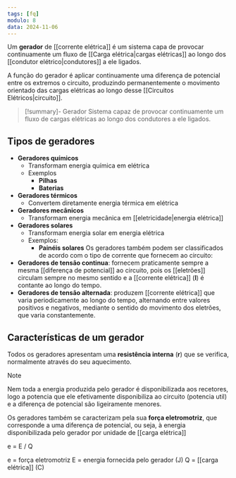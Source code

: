 ```yaml
---
tags: [fq]
modulo: 8
data: 2024-11-06
---
```


Um **gerador** de [[corrente elétrica]] é um sistema capa de provocar continuamente um fluxo de [[Carga elétrica|cargas elétricas]] ao longo dos [[condutor elétrico|condutores]] a ele ligados.

A função do gerador é aplicar continuamente uma diferença de potencial entre os extremos o circuito, produzindo permanentemente o movimento orientado das cargas elétricas ao longo desse [[Circuitos Elétricos|circuito]].

> [!summary]- Gerador
> Sistema capaz de provocar continuamente um fluxo de cargas elétricas ao longo dos condutores a ele ligados.

## Tipos de geradores

- **Geradores químicos**
	- Transformam energia química em elétrica
	- Exemplos
		- **Pilhas**
		- **Baterias**
- **Geradores térmicos**
	- Convertem diretamente energia térmica em elétrica
- **Geradores mecânicos**
	- Transformam energia mecânica em [[eletricidade|energia elétrica]]
- **Geradores solares**
	- Transformam energia solar em energia elétrica
	- Exemplos:
		- **Painéis solares**
Os geradores também podem ser classificados de acordo com o tipo de corrente que fornecem ao circuito:
- **Geradores de tensão continua**: fornecem praticamente sempre a mesma [[diferença de potencial]] ao circuito, pois os [[eletrões]] circulam sempre no mesmo sentido e a [[corrente elétrica]] (**I**) é contante ao longo do tempo.
- **Geradores de tensão alternada**: produzem [[corrente elétrica]] que varia periodicamente ao longo do tempo, alternando entre valores positivos e negativos, mediante o sentido do movimento dos eletrões, que varia constantemente.

## Características de um gerador

Todos os geradores apresentam uma **resistência interna** (**r**) que se verifica, normalmente através do seu aquecimento.

> [!note]
> Nem toda a energia produzida pelo gerador é disponibilizada aos recetores, logo a potencia que ele efetivamente disponibiliza ao circuito (potencia util) e a diferença de potencial são ligeiramente menores.

Os geradores também se caracterizam pela sua **força eletromotriz**, que corresponde a uma diferença de potencial, ou seja, à energia disponibilizada pelo gerador por unidade de [[carga elétrica]]

e = E / Q

e = força eletromotriz
E = energia fornecida pelo gerador (J)
Q = [[carga elétrica]] (C)